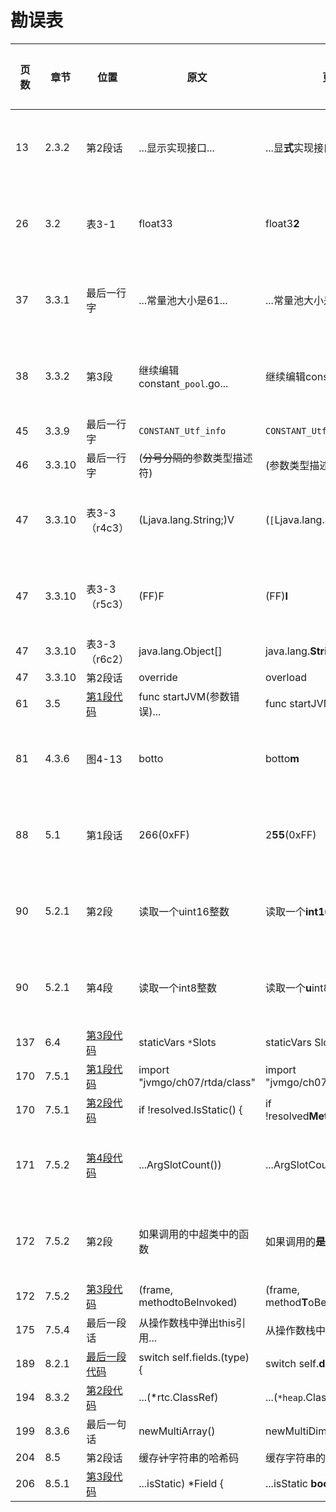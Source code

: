 # 勘误表

页数		| 章节		| 位置         | 原文                          | 更正                                | 读者                          | 更正版次
------- | --------- | ------------ | ----------------------------- | ----------------------------------- | ----------------------------- | ---------
 13		| 2.3.2		| 第2段话      | ...显示实现接口...            | ...显**式**实现接口...              | ![先飞][先飞]                 | 第3次印刷
 26		| 3.2		| 表3-1        | float33                       | float3**2**                         | ![一切都将尘封][一切都将尘封] | 第3次印刷
 37		| 3.3.1		| 最后一行字   | ...常量池大小是61...          | ...常量池大小是6**4**...            | ![JingkaiTang][JingkaiTang]   | 第3次印刷
 38		| 3.3.2		| 第3段        | 继续编辑constant`_pool`.go... | 继续编辑constant`_info`.go...       | ![啊乐][啊乐]                 | 第2次印刷
 45		| 3.3.9		| 最后一行字   | `CONSTANT_Utf_info`           | `CONSTANT_Utf8_info`                | ![乌鸦的吉他][乌鸦的吉他]     | 
 46		| 3.3.10	| 最后一行字   | (~~分号分隔的~~参数类型描述符)    | (参数类型描述符列表)                  | ![SevenKites][SevenKites]    | 
 47		| 3.3.10	| 表3-3（r4c3）| (Ljava.lang.String;)V         | (`[`Ljava.lang.String;)V          | ![啊乐][啊乐]                 | 第2次印刷
 47		| 3.3.10	| 表3-3（r5c3）| (FF)F                         | (FF)**I**                           | ![啊乐][啊乐]                 | 第2次印刷
 47		| 3.3.10	| 表3-3（r6c2）| java.lang.Object[]            | java.lang.**String**[]              | ![乌鸦的吉他][乌鸦的吉他]     | 
 47		| 3.3.10	| 第2段话      | override                      | overload                            | ![Nancy945][Nancy945]         | 
 61		| 3.5		|[第1段代码][p61]| func startJVM(参数错误)...    | func startJVM(`cmd *Cmd`)...        | ![Jing0][Jing0]               | 
 81		| 4.3.6		| 图4-13       | botto                         | botto**m**                          | ![zxh][zxh]                   | 第2次印刷
 88		| 5.1		| 第1段话      | 266(0xFF)                     | 2**55**(0xFF)                       | ![charles0lee][charles0lee]   | 第3次印刷
 90		| 5.2.1		| 第2段        | 读取一个uint16整数            | 读取一个**int16**整数               | ![iHge2k][iHge2k]             | 第3次印刷
 90		| 5.2.1		| 第4段        | 读取一个int8整数              | 读取一个**u**int8整数               | ![iHge2k][iHge2k]             | 第3次印刷
137		| 6.4		|[第3段代码][p137]| staticVars `*`Slots       | staticVars Slots                 | ![Powerful24HS][Powerful24HS]    |
170		| 7.5.1		|[第1段代码][p170a]| import "jvmgo/ch07/rtda/class"| import "jvmgo/ch07/rtda/**heap**"   | ![Nancy945][Nancy945]         | 
170		| 7.5.1		|[第2段代码][p170b]| if !resolved.IsStatic() { | if !resolved**Method**.IsStatic() { | ![乌鸦的吉他][乌鸦的吉他]     |
171		| 7.5.2		|[第4段代码][p171] | ...ArgSlotCount())            | ...ArgSlotCount()` - 1`)            | ![Beyond][Beyond]             | 第3次印刷
172		| 7.5.2		| 第2段        | 如果调用的中超类中的函数      | 如果调用的**是**超类中的函数        | ![zxh][zxh]                   | 第3次印刷
172		| 7.5.2		|[第3段代码][p172]| (frame, methodtoBeInvoked)    | (frame, method**T**oBeInvoked)      | ![乌鸦的吉他][乌鸦的吉他]     | 
175		| 7.5.4		| 最后一段话   | 从操作数栈中弹出this引用...   | 从操作数栈中**取**出this引用...     | ![乌鸦的吉他][乌鸦的吉他]     | 
189		| 8.2.1		|[最后一段代码][p189]| switch self.fields.(type) {   | switch self.**data**.(type) {       | ![JingkaiTang][JingkaiTang]   | 
194		| 8.3.2		|[第2段代码][p194]| ...(*rtc.ClassRef)            | ...(`*heap`.ClassRef)               | ![CURAS][CURAS]               | 
199		| 8.3.6		| 最后一句话   | newMultiArray()               | newMultiDimensionalArray()          | ![CURAS][CURAS]               | 
204		| 8.5		| 第2段话      | 缓存~~计~~字符串的哈希码      | 缓存字符串的哈希码                  | ![乌鸦的吉他][乌鸦的吉他]     | 
206		| 8.5.1		|[第3段代码][p206]| ...isStatic) *Field {         | ...isStatic **bool**) *Field {      | ![CURAS][CURAS]               | 


[Beyond]: https://github.com/zxh0/jvmgo-book/blob/master/v1/readers/Beyond.png?raw=true "Beyond"
[CURAS]: https://github.com/zxh0/jvmgo-book/blob/master/v1/readers/CURAS.png?raw=true "CURAS"
[charles0lee]: https://github.com/zxh0/jvmgo-book/blob/master/v1/readers/charles0lee.png?raw=true "charles0lee"
[iHge2k]: https://github.com/zxh0/jvmgo-book/blob/master/v1/readers/iHge2k.jpg?raw=true "iHge2k"
[Jing0]: https://github.com/zxh0/jvmgo-book/blob/master/v1/readers/Jing0.jpg?raw=true "Jing0"
[JingkaiTang]: https://github.com/zxh0/jvmgo-book/blob/master/v1/readers/JingkaiTang.png?raw=true "JingkaiTang"
[Nancy945]: https://github.com/zxh0/jvmgo-book/blob/master/v1/readers/Nancy945.jpg?raw=true "Nancy945"
[Powerful24HS]: https://github.com/zxh0/jvmgo-book/blob/master/v1/readers/Powerful24HS.png?raw=true "Powerful24HS"
[SevenKites]: https://github.com/zxh0/jvmgo-book/blob/master/v1/readers/SevenKites.png?raw=true "SevenKites"
[zxh]: https://github.com/zxh0/jvmgo-book/blob/master/v1/readers/zxh.jpg?raw=true "zxh"
[啊乐]: https://github.com/zxh0/jvmgo-book/blob/master/v1/readers/啊乐.png?raw=true "啊乐"
[乌鸦的吉他]: https://github.com/zxh0/jvmgo-book/blob/master/v1/readers/乌鸦的吉他.jpg?raw=true "乌鸦的吉他"
[先飞]: https://github.com/zxh0/jvmgo-book/blob/master/v1/readers/先飞.png?raw=true "先飞"
[一切都将尘封]: https://github.com/zxh0/jvmgo-book/blob/master/v1/readers/一切都将尘封.jpg?raw=true "一切都将尘封"
[p61]:   https://github.com/zxh0/jvmgo-book/blob/master/v1/code/go/src/jvmgo/ch03/main.go#L20
[p137]:  https://github.com/zxh0/jvmgo-book/blob/master/v1/code/go/src/jvmgo/ch06/rtda/heap/class.go#L20
[p170a]: https://github.com/zxh0/jvmgo-book/blob/master/v1/code/go/src/jvmgo/ch07/instructions/references/invokestatic.go#L5
[p170b]: https://github.com/zxh0/jvmgo-book/blob/master/v1/code/go/src/jvmgo/ch07/instructions/references/invokestatic.go#L14
[p171]:  https://github.com/zxh0/jvmgo-book/blob/master/v1/code/go/src/jvmgo/ch07/instructions/references/invokespecial.go#L24
[p172]:  https://github.com/zxh0/jvmgo-book/blob/master/v1/code/go/src/jvmgo/ch07/instructions/references/invokespecial.go#L51
[p189]:  https://github.com/zxh0/jvmgo-book/blob/master/v1/code/go/src/jvmgo/ch08/rtda/heap/array_object.go#L29
[p194]:  https://github.com/zxh0/jvmgo-book/blob/master/v1/code/go/src/jvmgo/ch08/instructions/references/anewarray.go#L12
[p206]:  https://github.com/zxh0/jvmgo-book/blob/master/v1/code/go/src/jvmgo/ch08/rtda/heap/class.go#L125
